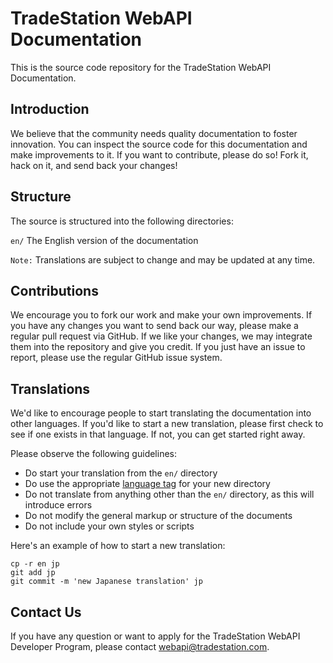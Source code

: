 # TradeStation WebAPI Documentation

This is the source code repository for the TradeStation WebAPI Documentation.

## Introduction

We believe that the community needs quality documentation to foster innovation. You can inspect the source code for this documentation and make improvements to it. If you want to contribute, please do so! Fork it, hack on it, and send back your changes!

## Structure

The source is structured into the following directories:

`en/` The English version of the documentation

`Note:` Translations are subject to change and may be updated at any time.

## Contributions

We encourage you to fork our work and make your own improvements. If you have any changes you want to send back our way, please make a regular pull request via GitHub. If we like your changes, we may integrate them into the repository and give you credit. If you just have an issue to report, please use the regular GitHub issue system.

## Translations

We'd like to encourage people to start translating the documentation into other languages. If you'd like to start a new translation, please first check to see if one exists in that language. If not, you can get started right away.

Please observe the following guidelines:
* Do start your translation from the `en/` directory
* Do use the appropriate [language tag](http://en.wikipedia.org/wiki/IETF_language_tag) for your new directory
* Do not translate from anything other than the `en/` directory, as this will introduce errors
* Do not modify the general markup or structure of the documents
* Do not include your own styles or scripts

Here's an example of how to start a new translation:

    cp -r en jp
    git add jp
    git commit -m 'new Japanese translation' jp

## Contact Us

If you have any question or want to apply for the TradeStation WebAPI Developer Program, please contact webapi@tradestation.com.

